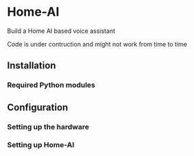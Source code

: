 # Home-AI

Build a Home AI based voice assistant 

Code is under contruction and might not work from time to time

## Installation

### Required Python modules


## Configuration

### Setting up the hardware

### Setting up Home-AI

